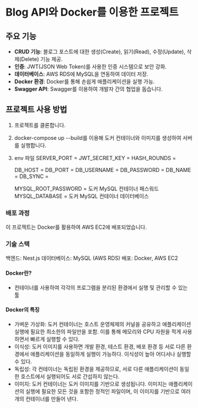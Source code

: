# Blog API와 Docker를 이용한 프로젝트

## 주요 기능

- **CRUD 기능**: 블로그 포스트에 대한 생성(Create), 읽기(Read), 수정(Update), 삭제(Delete) 기능 제공.
- **인증**: JWT(JSON Web Token)를 사용한 인증 시스템으로 보안 강화.
- **데이터베이스**: AWS RDS에 MySQL을 연동하여 데이터 저장.
- **Docker 환경**: Docker를 통해 손쉽게 애플리케이션을 실행 가능.
- **Swagger API**: Swagger를 이용하여 개발자 간의 협업을 돕습니다.

## 프로젝트 사용 방법

1. 프로젝트를 클론합니다.
2. docker-compose up --build를 이용해 도커 컨테이너와 이미지를 생성하여 서버를 실행합니다.
3. env 파일
   SERVER_PORT =
   JWT_SECRET_KEY =
   HASH_ROUNDS =

   DB_HOST =
   DB_PORT =
   DB_USERNAME =
   DB_PASSWORD =
   DB_NAME =
   DB_SYNC =

   MYSQL_ROOT_PASSWORD = 도커 MySQL 컨테이너 패스워드
   MYSQL_DATABASE = 도커 MySQL 컨테이너 데이터베이스

### 배포 과정

이 프로젝트는 Docker를 활용하여 AWS EC2에 배포되었습니다.

### 기술 스택

백엔드: Nest.js
데이터베이스: MySQL (AWS RDS)
배포: Docker, AWS EC2

#### Docker란?

- 컨테이너를 사용하여 각각의 프로그램을 분리된 환경에서 실행 및 관리할 수 있는 툴

#### Docker의 특징

- 가벼운 가상화: 도커 컨테이너는 호스트 운영체제의 커널을 공유하고 애플리케이션 실행에 필요한 최소한의 파일만을 포함. 이를 통해 메모리와 CPU 자원을 적게 사용하면서 빠르게 실행할 수 있다.
- 이식성: 도커 이미지를 사용하면 개발 환경, 테스트 환경, 배포 환경 등 서로 다른 환경에서 애플리케이션을 동일하게 실행이 가능하다. 이식성이 높아 어디서나 실행할 수 있다.
- 독립성: 각 컨테이너는 독립된 환경을 제공하므로, 서로 다른 애플리케이션이 동일한 호스트에서 실행되어도 서로 간섭하지 않는다.
- 이미지: 도커 컨테이너는 도커 이미지를 기반으로 생성됩니다. 이미지는 애플리케이션의 실행에 필요한 모든 것을 포함한 정적인 파일이며, 이 이미지를 기반으로 여러 개의 컨테이너를 만들어 낸다.
